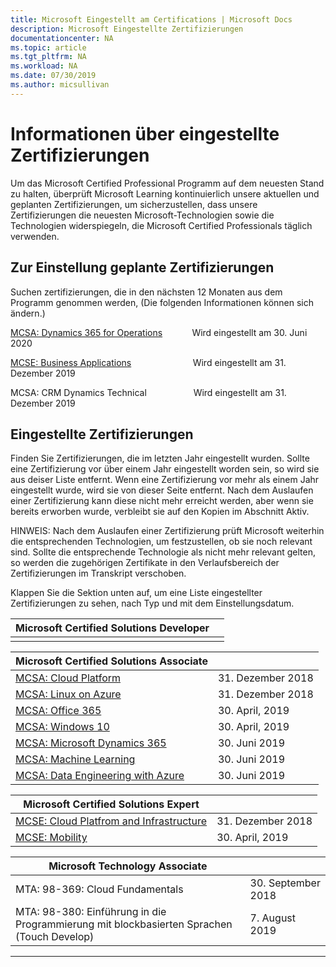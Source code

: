 ```yaml
---
title: Microsoft Eingestellt am Certifications | Microsoft Docs
description: Microsoft Eingestellte Zertifizierungen
documentationcenter: NA
ms.topic: article
ms.tgt_pltfrm: NA
ms.workload: NA
ms.date: 07/30/2019
ms.author: micsullivan
---
```

# Informationen über eingestellte Zertifizierungen

Um das Microsoft Certified Professional Programm auf dem neuesten Stand zu halten, überprüft Microsoft Learning kontinuierlich unsere aktuellen und geplanten Zertifizierungen, um sicherzustellen, dass unsere Zertifizierungen die neuesten Microsoft-Technologien sowie die Technologien widerspiegeln, die Microsoft Certified Professionals täglich verwenden.

## Zur Einstellung geplante Zertifizierungen

Suchen zertifizierungen, die in den nächsten 12 Monaten aus dem Programm genommen werden, (Die folgenden Informationen können sich ändern.)

[MCSA: Dynamics 365 for Operations](https://www.microsoft.com/de-de/learning/mcsa-microsoft-dynamics-365-for-operations.aspx)&nbsp;&nbsp;&nbsp;&nbsp;&nbsp;&nbsp;&nbsp;&nbsp;&nbsp;&nbsp;&nbsp;&nbsp;Wird eingestellt am 30. Juni 2020  

[MCSE: Business Applications](https://www.microsoft.com/de-de/learning/mcse-business-applications.aspx)&nbsp;&nbsp;&nbsp;&nbsp;&nbsp;&nbsp;&nbsp;&nbsp;&nbsp;&nbsp;&nbsp;&nbsp;&nbsp;&nbsp;&nbsp;&nbsp;&nbsp;&nbsp;&nbsp;&nbsp;&nbsp;&nbsp;&nbsp;&nbsp; Wird eingestellt am 31. Dezember 2019  

MCSA: CRM Dynamics Technical&nbsp;&nbsp;&nbsp;&nbsp;&nbsp;&nbsp;&nbsp;&nbsp;&nbsp;&nbsp;&nbsp;&nbsp;&nbsp;&nbsp;&nbsp;&nbsp;&nbsp;&nbsp; Wird eingestellt am 31. Dezember 2019  

## Eingestellte Zertifizierungen

Finden Sie Zertifizierungen, die im letzten Jahr eingestellt wurden. Sollte eine Zertifizierung vor über einem Jahr eingestellt worden sein, so wird sie aus deiser Liste entfernt. Wenn eine Zertifizierung vor mehr als einem Jahr eingestellt wurde, wird sie von dieser Seite entfernt.
Nach dem Auslaufen einer Zertifizierung kann diese nicht mehr erreicht werden, aber wenn sie bereits erworben wurde, verbleibt sie auf den Kopien im Abschnitt Aktiv.

HINWEIS: Nach dem Auslaufen einer Zertifizierung prüft Microsoft weiterhin die entsprechenden Technologien, um festzustellen, ob sie noch relevant sind. Sollte die entsprechende Technologie als nicht mehr relevant gelten, so werden die zugehörigen Zertifikate in den Verlaufsbereich der Zertifizierungen im Transkript verschoben.

Klappen Sie die Sektion unten auf, um eine Liste eingestellter Zertifizierungen zu sehen, nach Typ und mit dem Einstellungsdatum.

| Microsoft Certified Solutions Developer                                            |                    |
| ---------------------------------------------------------------------------------- | ------------------ |
|                                                                                    |                    |

| Microsoft Certified Solutions Associate                                            |                    |
| ---------------------------------------------------------------------------------- | ------------------ |
| [MCSA: Cloud Platform](https://www.microsoft.com/de-de/learning/mcsa-cloud-platform-certification.aspx)                     | 31. Dezember 2018  |
| [MCSA: Linux on Azure](https://www.microsoft.com/de-de/learning/mcsa-linux-azure-certification.aspx)                        | 31. Dezember 2018  |
| [MCSA: Office 365](https://www.microsoft.com/de-de/learning/mcsa-office365-certification.aspx)                              | 30. April, 2019     |
| [MCSA: Windows 10](https://www.microsoft.com/de-de/learning/mcsa-windows-10-certifications.aspx)                            | 30. April, 2019     |
| [MCSA: Microsoft Dynamics 365](https://www.microsoft.com/de-de/learning/mcsa-microsoft-dynamics-365.aspx)                   | 30. Juni 2019      |
| [MCSA: Machine Learning](https://www.microsoft.com/de-de/learning/mcsa-machine-learning.aspx)                               | 30. Juni 2019      |
| [MCSA: Data Engineering with Azure](https://www.microsoft.com/de-de/learning/mcsa-data-engineering-with-azure.aspx)         | 30. Juni 2019      |

| Microsoft Certified Solutions Expert                                               |                    |
| ---------------------------------------------------------------------------------- | ------------------ |
| [MCSE: Cloud Platfrom and Infrastructure](https://www.microsoft.com/de-de/learning/mcse-cloud-platform-infrastructure.aspx) | 31. Dezember 2018  |
| [MCSE: Mobility](https://www.microsoft.com/de-de/learning/mcse-mobility-certification.aspx)                                 | 30. April, 2019     |

| Microsoft Technology Associate                                                     |                    |
| ---------------------------------------------------------------------------------- | ------------------ |
| MTA: 98-369: Cloud Fundamentals                                                                                             | 30. September 2018 |
| MTA: 98-380: Einführung in die Programmierung mit blockbasierten Sprachen (Touch Develop)                                       | 7. August 2019     |
___
